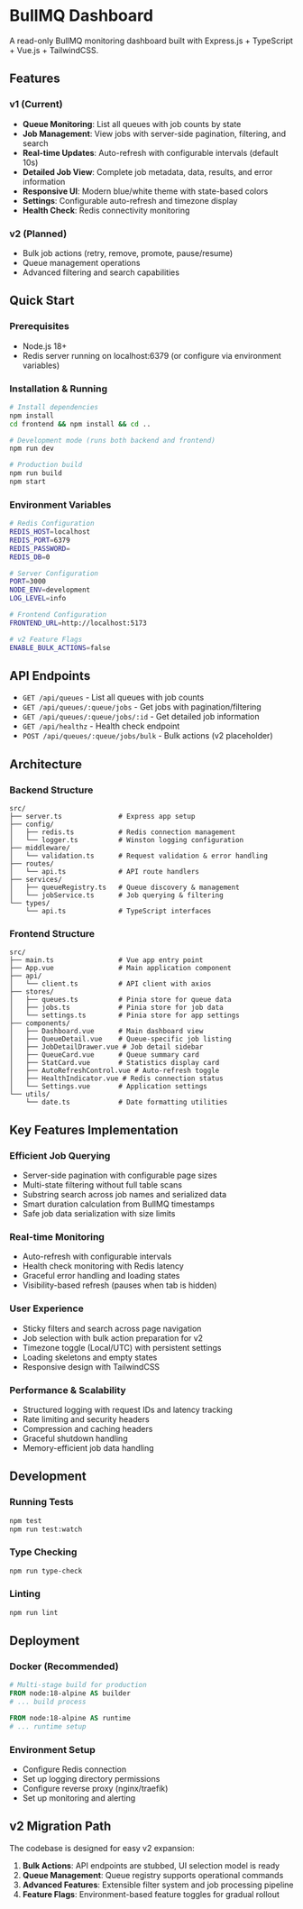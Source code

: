 # BullMQ Dashboard

A read-only BullMQ monitoring dashboard built with Express.js + TypeScript + Vue.js + TailwindCSS.

## Features

### v1 (Current)
- **Queue Monitoring**: List all queues with job counts by state
- **Job Management**: View jobs with server-side pagination, filtering, and search
- **Real-time Updates**: Auto-refresh with configurable intervals (default 10s)
- **Detailed Job View**: Complete job metadata, data, results, and error information
- **Responsive UI**: Modern blue/white theme with state-based colors
- **Settings**: Configurable auto-refresh and timezone display
- **Health Check**: Redis connectivity monitoring

### v2 (Planned)
- Bulk job actions (retry, remove, promote, pause/resume)
- Queue management operations
- Advanced filtering and search capabilities

## Quick Start

### Prerequisites
- Node.js 18+
- Redis server running on localhost:6379 (or configure via environment variables)

### Installation & Running

```bash
# Install dependencies
npm install
cd frontend && npm install && cd ..

# Development mode (runs both backend and frontend)
npm run dev

# Production build
npm run build
npm start
```

### Environment Variables

```bash
# Redis Configuration
REDIS_HOST=localhost
REDIS_PORT=6379
REDIS_PASSWORD=
REDIS_DB=0

# Server Configuration
PORT=3000
NODE_ENV=development
LOG_LEVEL=info

# Frontend Configuration
FRONTEND_URL=http://localhost:5173

# v2 Feature Flags
ENABLE_BULK_ACTIONS=false
```

## API Endpoints

- `GET /api/queues` - List all queues with job counts
- `GET /api/queues/:queue/jobs` - Get jobs with pagination/filtering
- `GET /api/queues/:queue/jobs/:id` - Get detailed job information
- `GET /api/healthz` - Health check endpoint
- `POST /api/queues/:queue/jobs/bulk` - Bulk actions (v2 placeholder)

## Architecture

### Backend Structure
```
src/
├── server.ts              # Express app setup
├── config/
│   ├── redis.ts           # Redis connection management
│   └── logger.ts          # Winston logging configuration
├── middleware/
│   └── validation.ts      # Request validation & error handling
├── routes/
│   └── api.ts             # API route handlers
├── services/
│   ├── queueRegistry.ts   # Queue discovery & management
│   └── jobService.ts      # Job querying & filtering
└── types/
    └── api.ts             # TypeScript interfaces
```

### Frontend Structure
```
src/
├── main.ts                # Vue app entry point
├── App.vue                # Main application component
├── api/
│   └── client.ts          # API client with axios
├── stores/
│   ├── queues.ts          # Pinia store for queue data
│   ├── jobs.ts            # Pinia store for job data
│   └── settings.ts        # Pinia store for app settings
├── components/
│   ├── Dashboard.vue      # Main dashboard view
│   ├── QueueDetail.vue    # Queue-specific job listing
│   ├── JobDetailDrawer.vue # Job detail sidebar
│   ├── QueueCard.vue      # Queue summary card
│   ├── StatCard.vue       # Statistics display card
│   ├── AutoRefreshControl.vue # Auto-refresh toggle
│   ├── HealthIndicator.vue # Redis connection status
│   └── Settings.vue       # Application settings
└── utils/
    └── date.ts            # Date formatting utilities
```

## Key Features Implementation

### Efficient Job Querying
- Server-side pagination with configurable page sizes
- Multi-state filtering without full table scans
- Substring search across job names and serialized data
- Smart duration calculation from BullMQ timestamps
- Safe job data serialization with size limits

### Real-time Monitoring
- Auto-refresh with configurable intervals
- Health check monitoring with Redis latency
- Graceful error handling and loading states
- Visibility-based refresh (pauses when tab is hidden)

### User Experience
- Sticky filters and search across page navigation
- Job selection with bulk action preparation for v2
- Timezone toggle (Local/UTC) with persistent settings
- Loading skeletons and empty states
- Responsive design with TailwindCSS

### Performance & Scalability
- Structured logging with request IDs and latency tracking
- Rate limiting and security headers
- Compression and caching headers
- Graceful shutdown handling
- Memory-efficient job data handling

## Development

### Running Tests
```bash
npm test
npm run test:watch
```

### Type Checking
```bash
npm run type-check
```

### Linting
```bash
npm run lint
```

## Deployment

### Docker (Recommended)
```dockerfile
# Multi-stage build for production
FROM node:18-alpine AS builder
# ... build process

FROM node:18-alpine AS runtime
# ... runtime setup
```

### Environment Setup
- Configure Redis connection
- Set up logging directory permissions
- Configure reverse proxy (nginx/traefik)
- Set up monitoring and alerting

## v2 Migration Path

The codebase is designed for easy v2 expansion:

1. **Bulk Actions**: API endpoints are stubbed, UI selection model is ready
2. **Queue Management**: Queue registry supports operational commands
3. **Advanced Features**: Extensible filter system and job processing pipeline
4. **Feature Flags**: Environment-based feature toggles for gradual rollout
